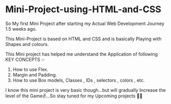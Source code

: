 # Mini-Project-using-HTML-and-CSS
So My first Mini Project after starting my Actual Web Development Journey 1.5 weeks ago.

This Mini-Project is based on HTML and CSS and is basically Playing with Shapes and colours.

This Mini project has helped me understand the Application of following KEY CONCEPTS :-
1) How to use Flex. 
2) Margin and Padding.
3) How to use Box models, Classes , IDs , selectors , colors , etc.

I know this mini project is very basic though...but will gradually Increase the level of the Game✌️...So stay tuned for my Upcoming projects 🙌🏻

